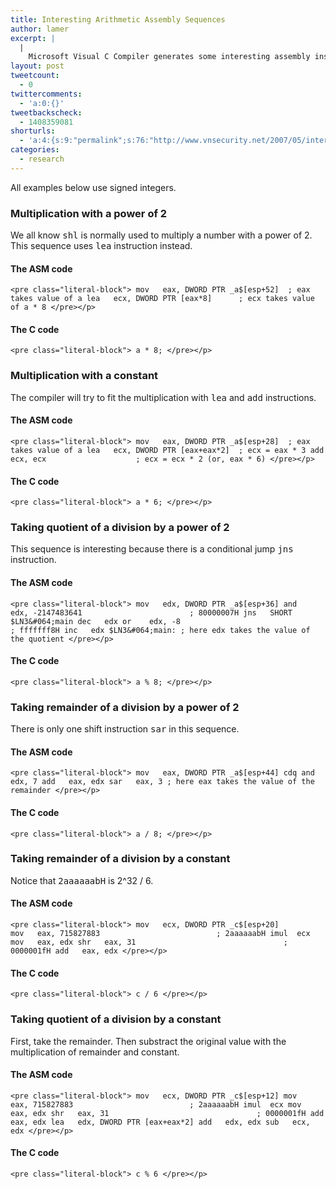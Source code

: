 ```yaml
---
title: Interesting Arithmetic Assembly Sequences
author: lamer
excerpt: |
  |
    Microsoft Visual C Compiler generates some interesting assembly instructions for common operations such as multiplication with, taking remainder and quotient by constants, especially powers of 2.
layout: post
tweetcount:
  - 0
twittercomments:
  - 'a:0:{}'
tweetbackscheck:
  - 1408359081
shorturls:
  - 'a:4:{s:9:"permalink";s:76:"http://www.vnsecurity.net/2007/05/interesting-arithmetic-assembly-sequences/";s:7:"tinyurl";s:26:"http://tinyurl.com/ydfxd97";s:4:"isgd";s:18:"http://is.gd/aOuec";s:5:"bitly";s:0:"";}'
categories:
  - research
---
```

All examples below use signed integers.

<div class="section" id="multiplication-with-a-power-of-2">
  <h3>
    <a name="multiplication-with-a-power-of-2">Multiplication with a power of 2</a>
  </h3>
  
  <p>
    We all know <tt class="docutils literal"><span class="pre">shl</span></tt> is normally used to multiply a number with a power of 2. This sequence uses <tt class="docutils literal"><span class="pre">lea</span></tt> instruction instead.
  </p>
  
  <div class="section" id="the-asm-code">
    <h4>
      <a name="the-asm-code">The ASM code</a>
    </h4>
    
    <pre class="literal-block"> mov   eax, DWORD PTR _a$[esp+52]  ; eax takes value of a lea   ecx, DWORD PTR [eax*8]      ; ecx takes value of a * 8 </pre></p>
  </div>
  
  <div class="section" id="the-c-code">
    <h4>
      <a name="the-c-code">The C code</a>
    </h4>
    
    <pre class="literal-block"> a * 8; </pre></p>
  </div></p>
</div>

<div class="section" id="multiplication-with-a-constant">
  <h3>
    <a name="multiplication-with-a-constant">Multiplication with a constant</a>
  </h3>
  
  <p>
    The compiler will try to fit the multiplication with <tt class="docutils literal"><span class="pre">lea</span></tt> and <tt class="docutils literal"><span class="pre">add</span></tt> instructions.
  </p>
  
  <div class="section" id="id1">
    <h4>
      <a name="id1">The ASM code</a>
    </h4>
    
    <pre class="literal-block"> mov   eax, DWORD PTR _a$[esp+28]  ; eax takes value of a lea   ecx, DWORD PTR [eax+eax*2]  ; ecx = eax * 3 add   ecx, ecx                    ; ecx = ecx * 2 (or, eax * 6) </pre></p>
  </div>
  
  <div class="section" id="id2">
    <h4>
      <a name="id2">The C code</a>
    </h4>
    
    <pre class="literal-block"> a * 6; </pre></p>
  </div></p>
</div>

<div class="section" id="taking-quotient-of-a-division-by-a-power-of-2">
  <h3>
    <a name="taking-quotient-of-a-division-by-a-power-of-2">Taking quotient of a division by a power of 2</a>
  </h3>
  
  <p>
    This sequence is interesting because there is a conditional jump <tt class="docutils literal"><span class="pre">jns</span></tt> instruction.
  </p>
  
  <div class="section" id="id3">
    <h4>
      <a name="id3">The ASM code</a>
    </h4>
    
    <pre class="literal-block"> mov   edx, DWORD PTR _a$[esp+36] and   edx, -2147483641                        ; 80000007H jns   SHORT $LN3&#064;main dec   edx or    edx, -8                                 ; fffffff8H inc   edx $LN3&#064;main: ; here edx takes the value of the quotient </pre></p>
  </div>
  
  <div class="section" id="id4">
    <h4>
      <a name="id4">The C code</a>
    </h4>
    
    <pre class="literal-block"> a % 8; </pre></p>
  </div></p>
</div>

<div class="section" id="taking-remainder-of-a-division-by-a-power-of-2">
  <h3>
    <a name="taking-remainder-of-a-division-by-a-power-of-2">Taking remainder of a division by a power of 2</a>
  </h3>
  
  <p>
    There is only one shift instruction <tt class="docutils literal"><span class="pre">sar</span></tt> in this sequence.
  </p>
  
  <div class="section" id="id5">
    <h4>
      <a name="id5">The ASM code</a>
    </h4>
    
    <pre class="literal-block"> mov   eax, DWORD PTR _a$[esp+44] cdq and   edx, 7 add   eax, edx sar   eax, 3 ; here eax takes the value of the remainder </pre></p>
  </div>
  
  <div class="section" id="id6">
    <h4>
      <a name="id6">The C code</a>
    </h4>
    
    <pre class="literal-block"> a / 8; </pre></p>
  </div></p>
</div>

<div class="section" id="taking-remainder-of-a-division-by-a-constant">
  <h3>
    <a name="taking-remainder-of-a-division-by-a-constant">Taking remainder of a division by a constant</a>
  </h3>
  
  <p>
    Notice that <tt class="docutils literal"><span class="pre">2aaaaaabH</span></tt> is 2^32 / 6.
  </p>
  
  <div class="section" id="id7">
    <h4>
      <a name="id7">The ASM code</a>
    </h4>
    
    <pre class="literal-block"> mov   ecx, DWORD PTR _c$[esp+20] 
    mov   eax, 715827883                          ; 2aaaaaabH imul  ecx mov   eax, edx shr   eax, 31                                 ; 0000001fH add   eax, edx </pre></p>
  </div>
  
  <div class="section" id="id8">
    <h4>
      <a name="id8">The C code</a>
    </h4>
    
    <pre class="literal-block"> c / 6 </pre></p>
  </div></p>
</div>

<div class="section" id="taking-quotient-of-a-division-by-a-constant">
  <h3>
    <a name="taking-quotient-of-a-division-by-a-constant">Taking quotient of a division by a constant</a>
  </h3>
  
  <p>
    First, take the remainder. Then substract the original value with the multiplication of remainder and constant.
  </p>
  
  <div class="section" id="id9">
    <h4>
      <a name="id9">The ASM code</a>
    </h4>
    
    <pre class="literal-block"> mov   ecx, DWORD PTR _c$[esp+12] mov   eax, 715827883                          ; 2aaaaaabH imul  ecx mov   eax, edx shr   eax, 31                                 ; 0000001fH add   eax, edx lea   edx, DWORD PTR [eax+eax*2] add   edx, edx sub   ecx, edx </pre></p>
  </div>
  
  <div class="section" id="id10">
    <h4>
      <a name="id10">The C code</a>
    </h4>
    
    <pre class="literal-block"> c % 6 </pre></p>
  </div></p>
</div>